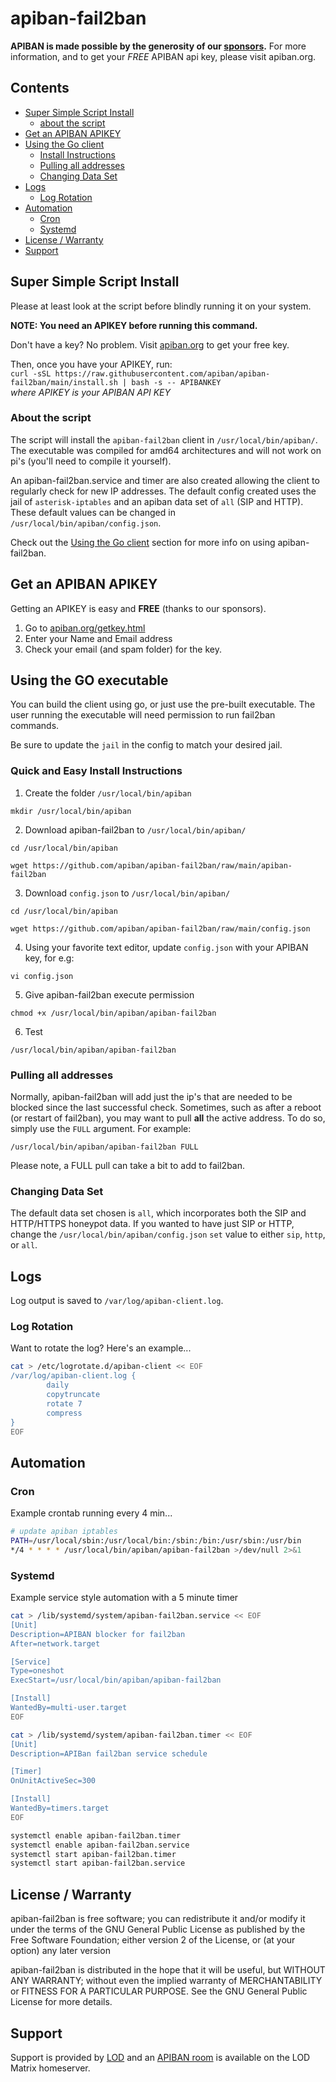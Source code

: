 # apiban-fail2ban

**APIBAN is made possible by the generosity of our [sponsors](https://apiban.org/doc.html#sponsors).** For more information, and to get your _FREE_ APIBAN api key, please visit apiban.org.

## Contents

* [Super Simple Script Install](#super-simple-script-install)
  * [about the script](#about-the-script)
* [Get an APIBAN APIKEY](#get-an-apiban-apikey)
* [Using the Go client](#using-the-go-executable)
  * [Install Instructions](#quick-and-easy-install-instructions)
  * [Pulling all addresses](#pulling-all-addresses)
  * [Changing Data Set](#changing-data-set)
* [Logs](#logs)
  * [Log Rotation](#log-Rotation)
* [Automation](#automation)
  * [Cron](#cron)
  * [Systemd](#systemd)
* [License / Warranty](#license--warranty)
* [Support](#support)

## Super Simple Script Install

Please at least look at the script before blindly running it on your system.

**NOTE: You need an APIKEY before running this command.**

Don't have a key? No problem. Visit [apiban.org](https://apiban.org) to get your free key.

Then, once you have your APIKEY, run:  
`curl -sSL https://raw.githubusercontent.com/apiban/apiban-fail2ban/main/install.sh | bash -s -- APIBANKEY`  
_where APIKEY is your APIBAN API KEY_

### About the script

The script will install the `apiban-fail2ban` client in `/usr/local/bin/apiban/`. The executable was compiled for amd64 architectures and will not work on pi's (you'll need to compile it yourself).

An apiban-fail2ban.service and timer are also created allowing the client to regularly check for new IP addresses. The default config created uses the jail of `asterisk-iptables` and an apiban data set of `all` (SIP and HTTP). These default values can be changed in `/usr/local/bin/apiban/config.json`.

Check out the [Using the Go client](#using-the-go-executable) section for more info on using apiban-fail2ban.

## Get an APIBAN APIKEY

Getting an APIKEY is easy and **FREE** (thanks to our sponsors).

1. Go to [apiban.org/getkey.html](https://apiban.org/getkey.html)
2. Enter your Name and Email address
3. Check your email (and spam folder) for the key.

## Using the GO executable

You can build the client using go, or just use the pre-built executable. The user running the executable will need permission to run fail2ban commands.

Be sure to update the `jail` in the config to match your desired jail.

### Quick and Easy Install Instructions

1. Create the folder `/usr/local/bin/apiban`
  
```shell 
mkdir /usr/local/bin/apiban 
```

2. Download apiban-fail2ban to `/usr/local/bin/apiban/`
    
```shell 
cd /usr/local/bin/apiban    
```

```shell 
wget https://github.com/apiban/apiban-fail2ban/raw/main/apiban-fail2ban
```

3. Download `config.json` to `/usr/local/bin/apiban/`

```shell
cd /usr/local/bin/apiban
```

```shell
wget https://github.com/apiban/apiban-fail2ban/raw/main/config.json
```

4. Using your favorite text editor, update `config.json` with your APIBAN key, for e.g:

```shell
vi config.json
```

5. Give apiban-fail2ban execute permission

```shell
chmod +x /usr/local/bin/apiban/apiban-fail2ban
```

6. Test

```shell 
/usr/local/bin/apiban/apiban-fail2ban 
```

### Pulling all addresses

Normally, apiban-fail2ban will add just the ip's that are needed to be blocked since the last successful check. Sometimes, such as after a reboot (or restart of fail2ban), you may want to pull **all** the active address. To do so, simply use the `FULL` argument. For example:

`/usr/local/bin/apiban/apiban-fail2ban FULL`

Please note, a FULL pull can take a bit to add to fail2ban.

### Changing Data Set

The default data set chosen is `all`, which incorporates both the SIP and HTTP/HTTPS honeypot data. If you wanted to have just SIP or HTTP, change the `/usr/local/bin/apiban/config.json` `set` value to either `sip`, `http`, or `all`.

## Logs

Log output is saved to `/var/log/apiban-client.log`. 

### Log Rotation

Want to rotate the log? Here's an example...

```bash
cat > /etc/logrotate.d/apiban-client << EOF
/var/log/apiban-client.log {
        daily
        copytruncate
        rotate 7
        compress
}
EOF
```

## Automation

### Cron

Example crontab running every 4 min...

```bash
# update apiban iptables
PATH=/usr/local/sbin:/usr/local/bin:/sbin:/bin:/usr/sbin:/usr/bin
*/4 * * * * /usr/local/bin/apiban/apiban-fail2ban >/dev/null 2>&1
```

### Systemd

Example service style automation with a 5 minute timer

```bash
cat > /lib/systemd/system/apiban-fail2ban.service << EOF
[Unit]
Description=APIBAN blocker for fail2ban
After=network.target

[Service]
Type=oneshot
ExecStart=/usr/local/bin/apiban/apiban-fail2ban

[Install]
WantedBy=multi-user.target
EOF

cat > /lib/systemd/system/apiban-fail2ban.timer << EOF
[Unit]
Description=APIBan fail2ban service schedule

[Timer]
OnUnitActiveSec=300

[Install]
WantedBy=timers.target
EOF

systemctl enable apiban-fail2ban.timer
systemctl enable apiban-fail2ban.service
systemctl start apiban-fail2ban.timer
systemctl start apiban-fail2ban.service
```

## License / Warranty

apiban-fail2ban is free software; you can redistribute it and/or modify it under the terms of the GNU General Public License as published by the Free Software Foundation; either version 2 of the License, or (at your option) any later version

apiban-fail2ban is distributed in the hope that it will be useful, but WITHOUT ANY WARRANTY; without even the implied warranty of MERCHANTABILITY or FITNESS FOR A PARTICULAR PURPOSE. See the GNU General Public License for more details.

## Support

Support is provided by [LOD](https://lod.com/) and an [APIBAN room](https://matrix.to/#/#apiban:matrix.lod.com) is available on the LOD Matrix homeserver.
